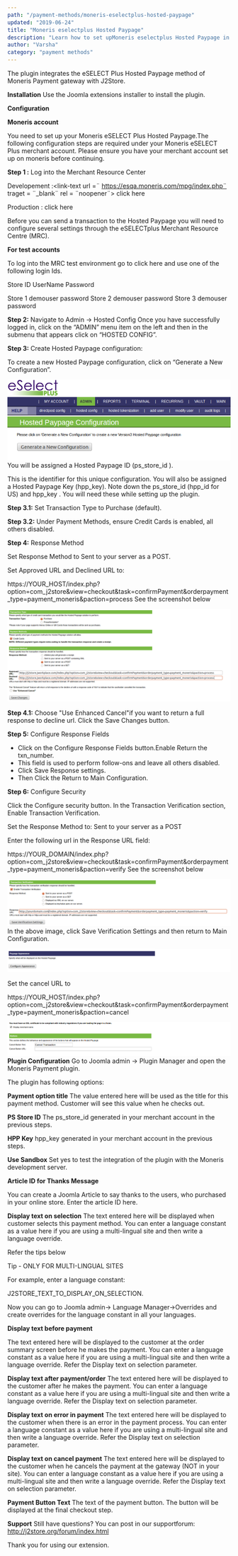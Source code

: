 ```yaml
---
path: "/payment-methods/moneris-eselectplus-hosted-paypage"
updated: "2019-06-24"
title: "Moneris eselectplus Hosted Paypage"
description: "Learn how to set upMoneris eselectplus Hosted Paypage in your site."
author: "Varsha"
category: "payment methods"
---
```


The plugin integrates the eSELECT Plus Hosted Paypage method of Moneris Payment gateway with J2Store.

**Installation**
Use the Joomla extensions installer to install the plugin.

**Configuration**

**Moneris account**

You need to set up your Moneris eSELECT Plus Hosted Paypage.The following configuration steps are required under your Moneris eSELECT Plus merchant account. Please ensure you have your merchant account set up on moneris before continuing.

**Step 1 :** 
Log into the Merchant Resource Center

Developement :<link-text url =¨ https://esqa.moneris.com/mpg/index.php¨ traget = ¨_blank¨ rel = ¨noopener¨> click here </link-text>

Production :  <link-text url =¨https://www3.moneris.com/mpg¨ target =¨_blank¨ rel =¨noopener¨> click here </link-text>

Before you can send a transaction to the Hosted Paypage you will need to configure several settings through the eSELECTplus Merchant Resource Centre (MRC).

**For test accounts**

To log into the MRC test environment go to <link-text url =¨https://esqa.moneris.com/mpg¨ target =¨_blank¨ rel = ¨noopener¨> click here </link-text> 
and use one of the following login Ids.

Store ID        UserName         Password

Store 1         demouser         password
Store 2         demouser         password
Store 3         demouser         password

**Step 2:** 
Navigate to Admin -> Hosted Config
Once you have successfully logged in, click on the “ADMIN” menu item on the left and then in the submenu that appears click on “HOSTED CONFIG”.

**Step 3:** 
Create Hosted Paypage configuration:

To create a new Hosted Paypage configuration, click on “Generate a New Configuration”.

![eselectplus](https://raw.githubusercontent.com/j2store/doc-images/master//payment-methods/moneris-hosted-paypage/eselectplus.png)
You will be assigned a Hosted Paypage ID (ps_store_id ).

This is the identifier for this unique configuration. You will also be assigned a Hosted Paypage Key (hpp_key). Note down the ps_store_id (hpp_id for US) and hpp_key . You will need these while setting up the plugin.

**Step 3.1:** 
Set Transaction Type to Purchase (default).

**Step 3.2:** 
Under Payment Methods, ensure Credit Cards is enabled, all others disabled.

**Step 4:** 
Response Method

Set Response Method to Sent to your server as a POST.

Set Approved URL and Declined URL to:

https://YOUR_HOST/index.php?option=com_j2store&view=checkout&task=confirmPayment&orderpayment_type=payment_moneris&paction=process
See the screenshot below

![response](https://raw.githubusercontent.com/j2store/doc-images/master//payment-methods/moneris-hosted-paypage/response_method.png)

**Step 4.1:** 
Choose "Use Enhanced Cancel"if you want to return a full response to decline url. Click the Save Changes button.

**Step 5:** 
Configure Response Fields

* Click on the Configure Response Fields button.Enable Return the txn_number.
* This field is used to perform follow-ons and leave all others disabled.
* Click Save Response settings.
* Then Click the Return to Main Configuration.

**Step 6:** 
Configure Security

Click the Configure security button. In the Transaction Verification section, Enable Transaction Verification.

Set the Response Method to: Sent to your server as a POST

Enter the following url in the Response URL field:

https://YOUR_DOMAIN/index.php?option=com_j2store&view=checkout&task=confirmPayment&orderpayment_type=payment_moneris&paction=verify
See the screenshot below

![security](https://raw.githubusercontent.com/j2store/doc-images/master//payment-methods/moneris-hosted-paypage/configure_security.png)
In the above image, click Save Verification Settings and then return to Main Configuration.

![mainconfig](https://raw.githubusercontent.com/j2store/doc-images/master//payment-methods/moneris-hosted-paypage/monerics1.png)

Set the cancel URL to 

https://YOUR_HOST/index.php?option=com_j2store&view=checkout&task=confirmPayment&orderpayment_type=payment_moneris&paction=cancel


![canceltransaction](https://raw.githubusercontent.com/j2store/doc-images/master//payment-methods/moneris-hosted-paypage/monerics2.png)
**Plugin Configuration**
Go to Joomla admin → Plugin Manager and open the Moneris Payment plugin.

The plugin has following options:

**Payment option title**
The value entered here will be used as the title for this payment method. Customer will see this value when he checks out.

**PS Store ID**
The ps_store_id generated in your merchant account in the previous steps.

**HPP Key**
hpp_key generated in your merchant account in the previous steps.

**Use Sandbox**
Set yes to test the integration of the plugin with the Moneris development server.

**Article ID for Thanks Message**

You can create a Joomla Article to say thanks to the users, who purchased in your online store. Enter the article ID here.

**Display text on selection**
The text entered here will be displayed when customer selects this payment method.
You can enter a language constant as a value here if you are using a multi-lingual site and then write a language override.

Refer the tips below

Tip - ONLY FOR MULTI-LINGUAL SITES

For example, enter a language constant:

J2STORE_TEXT_TO_DISPLAY_ON_SELECTION.

Now you can go to Joomla admin-> Language Manager->Overrides and create overrides for the language constant in all your languages.

**Display text before payment**

The text entered here will be displayed to the customer at the order summary screen before he makes the payment.
You can enter a language constant as a value here if you are using a multi-lingual site and then write a language override. Refer the Display text on selection parameter.

**Display text after payment/order**
The text entered here will be displayed to the customer after he makes the payment.
You can enter a language constant as a value here if you are using a multi-lingual site and then write a language override. Refer the Display text on selection parameter.

**Display text on error in payment**
The text entered here will be displayed to the customer when there is an error in the payment process.
You can enter a language constant as a value here if you are using a multi-lingual site and then write a language override. Refer the Display text on selection parameter.

**Display text on cancel payment**
The text entered here will be displayed to the customer when he cancels the payment at the gateway (NOT in your site).
You can enter a language constant as a value here if you are using a multi-lingual site and then write a language override. Refer the Display text on selection parameter.

**Payment Button Text**
The text of the payment button. The button will be displayed at the final checkout step.

**Support**
Still have questions? You can post in our supportforum: http://j2store.org/forum/index.html

Thank you for using our extension.